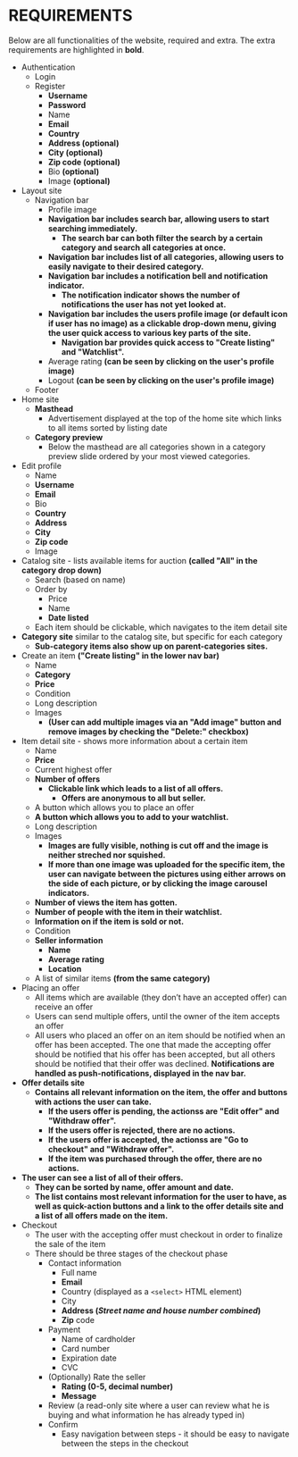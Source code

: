 # REQUIREMENTS

Below are all functionalities of the website, required and extra. The extra requirements are highlighted in **bold**.

* Authentication
   * Login
   * Register
     * **Username**
     * **Password**
     * Name
     * **Email**
     * **Country**
     * **Address (optional)**
     * **City (optional)**
     * **Zip code (optional)**
     * Bio **(optional)**
     * Image **(optional)**
* Layout site
   * Navigation bar
     * Profile image
     * **Navigation bar includes search bar, allowing users to start searching immediately.**
       * **The search bar can both filter the search by a certain category and search all categories at once.**
     * **Navigation bar includes list of all categories, allowing users to easily navigate to their desired category.**
     * **Navigation bar includes a notification bell and notification indicator.**
       * **The notification indicator shows the number of notifications the user has not yet looked at.**
     * **Navigation bar includes the users profile image (or default icon if user has no image) as a clickable drop-down menu, giving the user quick access to various key parts of the site.**
       * **Navigation bar provides quick access to "Create listing" and "Watchlist".**
     * Average rating **(can be seen by clicking on the user's profile image)**
     * Logout **(can be seen by clicking on the user's profile image)**
   * Footer
* Home site
    * **Masthead**
      * Advertisement displayed at the top of the home site which links to all items sorted by listing date
    * **Category preview**
      * Below the masthead are all categories shown in a category preview slide ordered by your most viewed categories.
* Edit profile
   * Name
   * **Username**
   * **Email**
   * Bio
   * **Country**
   * **Address**
   * **City**
   * **Zip code**
   * Image
* Catalog site - lists available items for auction **(called "All" in the category drop down)**
   * Search (based on name)
   * Order by
     * Price
     * Name
     * **Date listed**
   * Each item should be clickable, which navigates to the item detail site
* **Category site** similar to the catalog site, but specific for each category
  * **Sub-category items also show up on parent-categories sites.**
* Create an item **("Create listing" in the lower nav bar)**
   * Name
   * **Category**
   * **Price**
   * Condition
   * Long description
   * Images
     * **(User can add multiple images via an "Add image" button and remove images by checking the "Delete:" checkbox)**
* Item detail site - shows more information about a certain item
   * Name
   * **Price**
   * Current highest offer
   * **Number of offers**
     * **Clickable link which leads to a list of all offers.**
       * **Offers are anonymous to all but seller.**
   * A button which allows you to place an offer
   * **A button which allows you to add to your watchlist.**
   * Long description
   * Images
     * **Images are fully visible, nothing is cut off and the image is neither streched nor squished.**
     * **If more than one image was uploaded for the specific item, the user can navigate between the pictures using either arrows on the side of each picture, or by clicking the image carousel indicators.**
   * **Number of views the item has gotten.**
   * **Number of people with the item in their watchlist.**
   * **Information on if the item is sold or not.**
   * Condition
   * **Seller information**
     * **Name**
     * **Average rating**
     * **Location**
   * A list of similar items **(from the same category)**
* Placing an offer
   * All items which are available (they don’t have an accepted offer) can receive
an offer
   * Users can send multiple offers, until the owner of the item accepts an offer
   * All users who placed an offer on an item should be notified when an offer has
been accepted. The one that made the accepting offer should be notified
that his offer has been accepted, but all others should be notified that their
offer was declined. **Notifications are handled as push-notifications, displayed in the nav bar.**
* **Offer details site**
  * **Contains all relevant information on the item, the offer and buttons with actions the user can take.**
    * **If the users offer is pending, the actionss are "Edit offer" and "Withdraw offer".**
    * **If the users offer is rejected, there are no actions.**
    * **If the users offer is accepted, the actionss are "Go to checkout" and "Withdraw offer".**
    * **If the item was purchased through the offer, there are no actions.**
* **The user can see a list of all of their offers.**
  * **They can be sorted by name, offer amount and date.**
  * **The list contains most relevant information for the user to have, as well as quick-action buttons and a link to the offer details site and a list of all offers made on the item.**
* Checkout
   * The user with the accepting offer must checkout in order to finalize the sale
of the item
   * There should be three stages of the checkout phase
     * Contact information
       * Full name
       * **Email**
       * Country (displayed as a `<select>` HTML element)
       * City
       * **Address (*Street name and house number combined*)**
       * **Zip** code
     * Payment
       * Name of cardholder
       * Card number
       * Expiration date
       * CVC
     * (Optionally) Rate the seller
       * **Rating (0-5, decimal number)**
       * **Message**
     * Review (a read-only site where a user can review what he is buying
and what information he has already typed in)
     * Confirm
       * Easy navigation between steps - it should be easy to navigate between the
steps in the checkout

